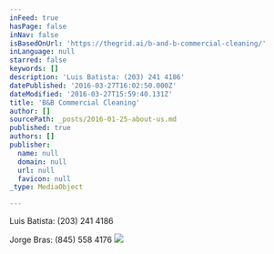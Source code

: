 ```yaml
---
inFeed: true
hasPage: false
inNav: false
isBasedOnUrl: 'https://thegrid.ai/b-and-b-commercial-cleaning/'
inLanguage: null
starred: false
keywords: []
description: 'Luis Batista: (203) 241 4186'
datePublished: '2016-03-27T16:02:50.000Z'
dateModified: '2016-03-27T15:59:40.131Z'
title: 'B&B Commercial Cleaning'
author: []
sourcePath: _posts/2016-01-25-about-us.md
published: true
authors: []
publisher:
  name: null
  domain: null
  url: null
  favicon: null
_type: MediaObject

---
```

Luis Batista: (203) 241 4186

Jorge Bras: (845) 558 4176
![](https://the-grid-user-content.s3-us-west-2.amazonaws.com/f3042a5f-3096-4311-af7d-f16e4d52d3a3.png)